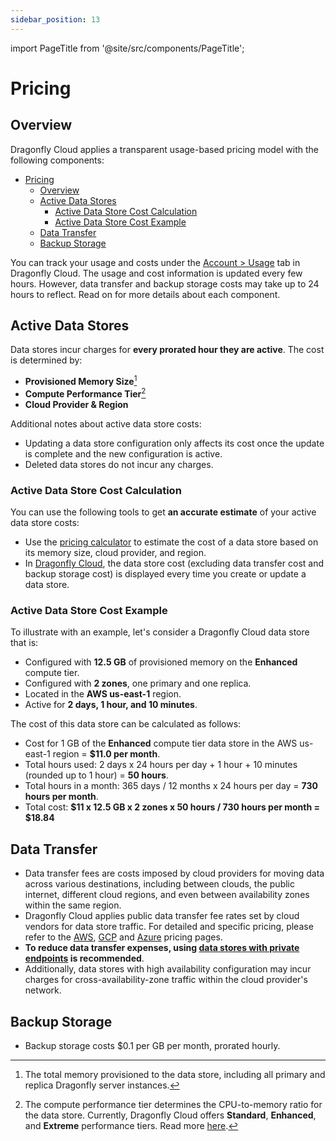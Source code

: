 ```yaml
---
sidebar_position: 13
---
```


import PageTitle from '@site/src/components/PageTitle';

# Pricing

<PageTitle title="Pricing | Dragonfly Cloud" />

## Overview

Dragonfly Cloud applies a transparent usage-based pricing model with the following components:

- [Pricing](#pricing)
  - [Overview](#overview)
  - [Active Data Stores](#active-data-stores)
    - [Active Data Store Cost Calculation](#active-data-store-cost-calculation)
    - [Active Data Store Cost Example](#active-data-store-cost-example)
  - [Data Transfer](#data-transfer)
  - [Backup Storage](#backup-storage)

You can track your usage and costs under the [Account > Usage](https://dragonflydb.cloud/account/usage) tab
in Dragonfly Cloud. The usage and cost information is updated every few hours.
However, data transfer and backup storage costs may take up to 24 hours to reflect.
Read on for more details about each component.

## Active Data Stores

Data stores incur charges for **every prorated hour they are active**.
The cost is determined by:

- **Provisioned Memory Size**[^1]
- **Compute Performance Tier**[^2]
- **Cloud Provider & Region**

Additional notes about active data store costs:

- Updating a data store configuration only affects its cost once the update is complete
  and the new configuration is active.
- Deleted data stores do not incur any charges.

### Active Data Store Cost Calculation

You can use the following tools to get **an accurate estimate** of your active data store costs:

- Use the [pricing calculator](https://www.dragonflydb.io/pricing#calculator) to estimate the cost of a data store
  based on its memory size, cloud provider, and region.
- In [Dragonfly Cloud](https://dragonflydb.cloud/), the data store cost (excluding data transfer cost and backup
  storage cost) is displayed every time you create or update a data store.

### Active Data Store Cost Example

To illustrate with an example, let's consider a Dragonfly Cloud data store that is:

- Configured with **12.5 GB** of provisioned memory on the **Enhanced** compute tier.
- Configured with **2 zones**, one primary and one replica.
- Located in the **AWS us-east-1** region.
- Active for **2 days, 1 hour, and 10 minutes**.

The cost of this data store can be calculated as follows:

- Cost for 1 GB of the **Enhanced** compute tier data store in the AWS us-east-1 region = **$11.0 per month**.
- Total hours used: 2 days x 24 hours per day + 1 hour + 10 minutes (rounded up to 1 hour) = **50 hours**.
- Total hours in a month: 365 days / 12 months x 24 hours per day = **730 hours per month**.
- Total cost: **$11 x 12.5 GB x 2 zones x 50 hours / 730 hours per month = $18.84**

## Data Transfer

- Data transfer fees are costs imposed by cloud providers for moving data across various destinations,
  including between clouds, the public internet, different cloud regions, and even between availability zones
  within the same region.
- Dragonfly Cloud applies public data transfer fee rates set by cloud vendors for data store traffic.
  For detailed and specific pricing, please refer to the [AWS](https://aws.amazon.com/ec2/pricing/on-demand/), [GCP](https://cloud.google.com/vpc/network-pricing) and [Azure](https://azure.microsoft.com/en-us/pricing/details/bandwidth/) pricing pages.
- **To reduce data transfer expenses, using [data stores with private endpoints](./datastores.md#private-endpoint) is
  recommended**.
- Additionally, data stores with high availability configuration may incur charges for cross-availability-zone traffic
  within the cloud provider's network.

## Backup Storage

- Backup storage costs $0.1 per GB per month, prorated hourly.

[^1]: The total memory provisioned to the data store, including all primary and replica Dragonfly server instances.

[^2]: The compute performance tier determines the CPU-to-memory ratio for the data store. Currently, Dragonfly Cloud
offers **Standard**, **Enhanced**, and **Extreme** performance tiers.
Read more [here](datastores.md#creating-a-data-store).
